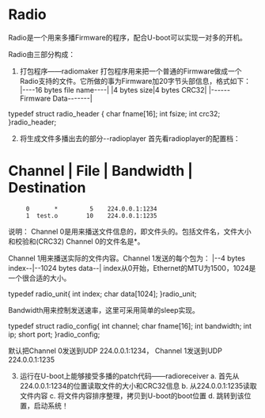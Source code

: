 Radio
=====

Radio是一个用来多播Firmware的程序，配合U-boot可以实现一对多的开机。

Radio由三部分构成：
1. 打包程序——radiomaker
打包程序用来把一个普通的Firmware做成一个Radio支持的文件。它所做的事为Firmware加20字节头部信息，格式如下：
|----16 bytes file name----|
|4 bytes size|4 bytes CRC32|
|------Firmware Data-------|

typedef struct radio_header {
	char fname[16];
	int fsize;
	int crc32;
}radio_header;

2. 将生成文件多播出去的部分--radioplayer
首先看radioplayer的配置档：
# Channel | File  | Bandwidth | Destination
         0       *         5    224.0.0.1:1234
         1  test.o        10    224.0.0.1:1235
说明：
Channel 0是用来播送文件信息的，即文件头的。包括文件名，文件大小和校验和(CRC32)
	Channel 0的文件名是*。

Channel 1用来播送实际的文件内容。Channel 1发送的每个包为：
|--4 bytes index--|--1024 bytes data--|
index从0开始，Ethernet的MTU为1500，1024是一个很合适的大小。

typedef radio_unit{
	int index;
	char data[1024];
}radio_unit;
	
Bandwidth用来控制发送速率，这里可采用简单的sleep实现。

typedef struct radio_config{
	int channel;
	char fname[16];
	int bandwidth;
	int ip;
	short port;
}radio_config;

默认把Channel 0发送到UDP 224.0.0.1:1234，
Channel 1发送到UDP 224.0.0.1:1235


3. 运行在U-boot上能够接受多播的patch代码——radioreceiver
a. 首先从224.0.0.1:1234的位置读取文件的大小和CRC32信息
b. 从224.0.0.1:1235读取文件内容
c. 将文件内容排序整理，拷贝到U-boot的boot位置
d. 跳转到该位置，启动系统！

